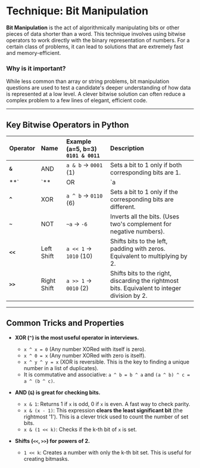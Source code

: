 
# Technique: Bit Manipulation

**Bit Manipulation** is the act of algorithmically manipulating bits or other pieces of data shorter than a word. This technique involves using bitwise operators to work directly with the binary representation of numbers. For a certain class of problems, it can lead to solutions that are extremely fast and memory-efficient.

### Why is it important?

While less common than array or string problems, bit manipulation questions are used to test a candidate's deeper understanding of how data is represented at a low level. A clever bitwise solution can often reduce a complex problem to a few lines of elegant, efficient code.

---

## Key Bitwise Operators in Python

| Operator | Name | Example (a=5, b=3) `0101 & 0011` | Description |
|:---|:---|:---|:---|
| **`&`** | AND | `a & b` -> `0001` (1) | Sets a bit to 1 only if both corresponding bits are 1. |
| **`|`** | OR | `a | b` -> `0111` (7) | Sets a bit to 1 if at least one of the corresponding bits is 1. |
| **`^`** | XOR | `a ^ b` -> `0110` (6) | Sets a bit to 1 only if the corresponding bits are different. |
| **`~`** | NOT | `~a` -> `-6` | Inverts all the bits. (Uses two's complement for negative numbers). |
| **`<<`** | Left Shift | `a << 1` -> `1010` (10) | Shifts bits to the left, padding with zeros. Equivalent to multiplying by 2. |
| **`>>`** | Right Shift | `a >> 1` -> `0010` (2) | Shifts bits to the right, discarding the rightmost bits. Equivalent to integer division by 2. |

---

## Common Tricks and Properties

-   **XOR (`^`) is the most useful operator in interviews.**
    -   `x ^ x = 0` (Any number XORed with itself is zero).
    -   `x ^ 0 = x` (Any number XORed with zero is itself).
    -   `x ^ y ^ y = x` (XOR is reversible. This is the key to finding a unique number in a list of duplicates).
    -   It is commutative and associative: `a ^ b = b ^ a` and `(a ^ b) ^ c = a ^ (b ^ c)`.

-   **AND (`&`) is great for checking bits.**
    -   `x & 1`: Returns 1 if `x` is odd, 0 if `x` is even. A fast way to check parity.
    -   `x & (x - 1)`: This expression **clears the least significant bit** (the rightmost '1'). This is a clever trick used to count the number of set bits.
    -   `x & (1 << k)`: Checks if the k-th bit of `x` is set.

-   **Shifts (`<<`, `>>`) for powers of 2.**
    -   `1 << k`: Creates a number with only the k-th bit set. This is useful for creating bitmasks.
